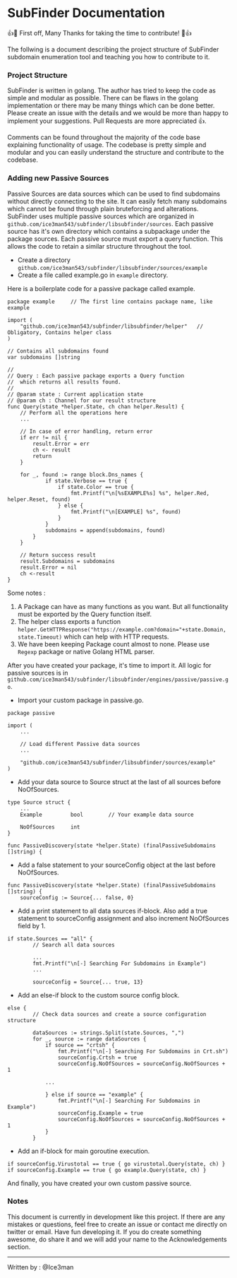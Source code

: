 # SubFinder Documentation

:+1::tada: First off, Many Thanks for taking the time to contribute! :tada::+1:

The follwing is a document describing the project structure of SubFinder subdomain enumeration tool and teaching you how to contribute to it.

### Project Structure

SubFinder is written in golang. The author has tried to keep the code as simple and modular as possible. There can be flaws in the golang implementation or there may be many things which can be done better. Please create an issue with the details and we would be more than happy to implement your suggestions. Pull Requests are more appreciated :+1:.

Comments can be found throughout the majority of the code base explaining functionality of usage. The codebase is pretty simple and modular and you can easily understand the structure and contribute to the codebase.

### Adding new Passive Sources

Passive Sources are data sources which can be used to find subdomains without directly connecting to the site. It can easily fetch many subdomains which cannot be found through plain bruteforcing and alterations. SubFinder uses multiple passive sources which are organized in `github.com/ice3man543/subfinder/libsubfinder/sources`. Each passive source has it's own directory which contains a subpackage under the package sources. Each passive source must export a query function. This allows the code to retain a similar structure throughout the tool. 

- Create a directory `github.com/ice3man543/subfinder/libsubfinder/sources/example`
- Create a file called example.go in `example` directory.

Here is a boilerplate code for a passive package called example.

```golang
package example 	// The first line contains package name, like example

import (
	"github.com/ice3man543/subfinder/libsubfinder/helper" 	// Obligatory, Contains helper class 
)

// Contains all subdomains found
var subdomains []string

// 
// Query : Each passive package exports a Query function 
//  which returns all results found.
// 
// @param state : Current application state
// @param ch : Channel for our result structure
func Query(state *helper.State, ch chan helper.Result) {
	// Perform all the operations here
	...

	// In case of error handling, return error
	if err != nil {
		result.Error = err
		ch <- result
		return
	}

	for _, found := range block.Dns_names {
			if state.Verbose == true {
				if state.Color == true {
					fmt.Printf("\n[%sEXAMPLE%s] %s", helper.Red, helper.Reset, found)
				} else {
					fmt.Printf("\n[EXAMPLE] %s", found)
				}
			}
			subdomains = append(subdomains, found)
		}	
	}

	// Return success result
	result.Subdomains = subdomains
	result.Error = nil
	ch <-result
}

```

Some notes :
1. A Package can have as many functions as you want. But all functionality must be exported by the Query function itself.
2. The helper class exports a function `helper.GetHTTPResponse("https://example.com?domain="+state.Domain, state.Timeout)` which can help with HTTP requests.
3. We have been keeping Package count almost to none. Please use `Regexp` package or native Golang HTML parser.

After you have created your package, it's time to import it. All logic for passive sources is in `github.com/ice3man543/subfinder/libsubfinder/engines/passive/passive.go`.

- Import your custom package in passive.go.
```golang
package passive 

import (
	...

	// Load different Passive data sources
	...

	"github.com/ice3man543/subfinder/libsubfinder/sources/example"
)
```

- Add your data source to Source struct at the last of all sources before NoOfSources.

```golang
type Source struct {
	...
	Example 		bool 		// Your example data source

	NoOfSources		int
}

func PassiveDiscovery(state *helper.State) (finalPassiveSubdomains []string) {
```

- Add a false statement to your sourceConfig object at the last before NoOfSources.

```golang
func PassiveDiscovery(state *helper.State) (finalPassiveSubdomains []string) {
	sourceConfig := Source{... false, 0}
```

- Add a print statement to all data sources if-block. Also add a true statement to sourceConfig assignment and also increment NoOfSources field by 1.
```golang
if state.Sources == "all" {
		// Search all data sources

		...
		fmt.Printf("\n[-] Searching For Subdomains in Example")
		...

		sourceConfig = Source{... true, 13}
```

- Add an else-if block to the custom source config block.
```golang
else {
		// Check data sources and create a source configuration structure

		dataSources := strings.Split(state.Sources, ",")
		for _, source := range dataSources {
			if source == "crtsh" {
				fmt.Printf("\n[-] Searching For Subdomains in Crt.sh")
				sourceConfig.Crtsh = true
				sourceConfig.NoOfSources = sourceConfig.NoOfSources + 1

			...

			} else if source == "example" {
				fmt.Printf("\n[-] Searching For Subdomains in Example")
				sourceConfig.Example = true
				sourceConfig.NoOfSources = sourceConfig.NoOfSources + 1
			}
		}
```

- Add an if-block for main goroutine execution.
```golang
if sourceConfig.Virustotal == true { go virustotal.Query(state, ch) }
if sourceConfig.Example == true { go example.Query(state, ch) }
```

And finally, you have created your own custom passive source.

### Notes

This document is currently in development like this project. If there are any mistakes or questions, feel free to create an issue or contact me directly on twitter or email. Have fun developing it. If you do create something awesome, do share it and we will add your name to the Acknowledgements section. 

---

Written by : @Ice3man